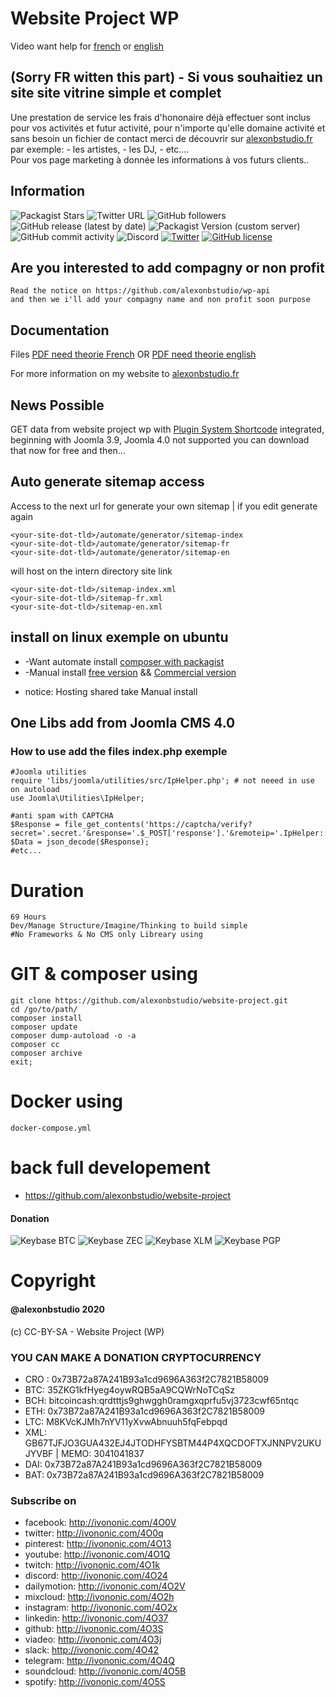 # Website Project WP

Video want help for [french](https://dai.ly/x7vaz18) or [english](https://dai.ly/x7vaz18)

## (Sorry FR witten this part) - Si vous souhaitiez un site site vitrine simple et complet 

Une prestation de service les frais d'hononaire déjà effectuer sont inclus pour vos activités et futur activité, pour n'importe qu'elle domaine activité  et sans besoin un fichier de contact merci de découvrir sur [alexonbstudio.fr](https://www.alexonbstudio.fr) par exemple: - les artistes, - les DJ, - etc....  
Pour vos page marketing à donnée les informations à vos futurs clients..


## Information

![Packagist Stars](https://img.shields.io/packagist/stars/alexonbstudio/website-project) ![Twitter URL](https://img.shields.io/twitter/url?style=social&url=https%3A%2F%2Fgithub.com%2Falexonbstudio%2Fwebsite-project) ![GitHub followers](https://img.shields.io/github/followers/alexonbstudio?style=social)
![GitHub release (latest by date)](https://img.shields.io/github/v/release/alexonbstudio/website-project) ![Packagist Version (custom server)](https://img.shields.io/packagist/v/alexonbstudio/website-project) ![GitHub commit activity](https://img.shields.io/github/commit-activity/w/alexonbstudio/website-project)
![Discord](https://img.shields.io/discord/663448682049306641) [![Twitter](https://img.shields.io/twitter/url?style=social&url=https%3A%2F%2Fgithub.com%2Falexonbstudio%2Fwebsite-project)](https://twitter.com/intent/tweet?text=Wow:&url=https%3A%2F%2Fgithub.com%2Falexonbstudio%2Fwebsite-project) [![GitHub license](https://img.shields.io/github/license/alexonbstudio/website-project)](https://github.com/alexonbstudio/website-project/blob/master/LICENSE)

## Are you interested to add compagny or non profit

	Read the notice on https://github.com/alexonbstudio/wp-api
	and then we i'll add your compagny name and non profit soon purpose
	
## Documentation 

Files [PDF need theorie French](https://github.com/alexonbstudio/website-project/docs/website-project-wp-documents-french.pdf) OR [PDF need theorie english](https://github.com/alexonbstudio/website-project/docs/website-project-wp-documents-english.pdf)


For more information on my website to [alexonbstudio.fr](https://www.alexonbstudio.fr) 

## News Possible 

GET data from website project wp with [Plugin System Shortcode](https://github.com/alexonbstudio/plg-shortcode-joomla/releases/) integrated, beginning with Joomla 3.9, Joomla 4.0 not supported you can download that now for free and then...

## Auto generate sitemap access

Access to the next url for generate your own sitemap | if you edit generate again

	<your-site-dot-tld>/automate/generator/sitemap-index
	<your-site-dot-tld>/automate/generator/sitemap-fr
	<your-site-dot-tld>/automate/generator/sitemap-en

will host on the intern directory site link <your-site-dot-tld>

	<your-site-dot-tld>/sitemap-index.xml
	<your-site-dot-tld>/sitemap-fr.xml
	<your-site-dot-tld>/sitemap-en.xml

## install on linux exemple on ubuntu

+ -Want automate install [composer with packagist](https://github.com/website-project-WP/composer-wp)
+ -Manual install [free version](https://github.com/website-project-WP/free-wp) && [Commercial version](https://github.com/website-project-WP/commercial-wp)

* notice: Hosting shared take Manual install

## One Libs add from Joomla CMS 4.0

### How to use add the files index.php exemple

	#Joomla utilities
	require 'libs/joomla/utilities/src/IpHelper.php'; # not neeed in use on autoload
	use Joomla\Utilities\IpHelper;

	#anti spam with CAPTCHA
	$Response = file_get_contents('https://captcha/verify?secret='.secret.'&response='.$_POST['response'].'&remoteip='.IpHelper::getIp());
	$Data = json_decode($Response);
	#etc...

# Duration 

	69 Hours
	Dev/Manage Structure/Imagine/Thinking to build simple
	#No Frameworks & No CMS only Libreary using

# GIT & composer using

	git clone https://github.com/alexonbstudio/website-project.git
	cd /go/to/path/
	composer install
	composer update
	composer dump-autoload -o -a
	composer cc
	composer archive
	exit;
	
# Docker using

	docker-compose.yml
		
	
# back full developement

+ https://github.com/alexonbstudio/website-project
	

#### Donation

![Keybase BTC](https://img.shields.io/keybase/btc/alexonbstudio) ![Keybase ZEC](https://img.shields.io/keybase/zec/alexonbstudio) ![Keybase XLM](https://img.shields.io/keybase/xlm/alexonbstudio) ![Keybase PGP](https://img.shields.io/keybase/pgp/alexonbstudio)

# Copyright

#### @alexonbstudio 2020

(c) CC-BY-SA - Website Project (WP)


### YOU CAN MAKE A DONATION CRYPTOCURRENCY

+ CRO : 0x73B72a87A241B93a1cd9696A363f2C7821B58009
+ BTC: 35ZKG1kfHyeg4oywRQB5aA9CQWrNoTCqSz
+ BCH: bitcoincash:qrdtttjs9ghwggh0ramgxqprfu5vj3723cwf65ntqc
+ ETH: 0x73B72a87A241B93a1cd9696A363f2C7821B58009 
+ LTC: M8KVcKJMh7nYV11yXvwAbnuuh5fqFebpqd
+ XML: GB67TJFJO3GUA432EJ4JTODHFYSBTM44P4XQCDOFTXJNNPV2UKUJYVBF | MEMO: 3041041837
+ DAI: 0x73B72a87A241B93a1cd9696A363f2C7821B58009
+ BAT: 0x73B72a87A241B93a1cd9696A363f2C7821B58009

### Subscribe on

+ facebook: http://ivononic.com/4O0V
+ twitter: http://ivononic.com/4O0q
+ pinterest: http://ivononic.com/4O13
+ youtube: http://ivononic.com/4O1Q
+ twitch: http://ivononic.com/4O1k
+ discord: http://ivononic.com/4O24
+ dailymotion: http://ivononic.com/4O2V
+ mixcloud: http://ivononic.com/4O2h
+ instagram: http://ivononic.com/4O2x
+ linkedin: http://ivononic.com/4O37
+ github: http://ivononic.com/4O3S
+ viadeo: http://ivononic.com/4O3j
+ slack: http://ivononic.com/4O42
+ telegram: http://ivononic.com/4O4Q
+ soundcloud: http://ivononic.com/4O5B
+ spotify: http://ivononic.com/4O5S






